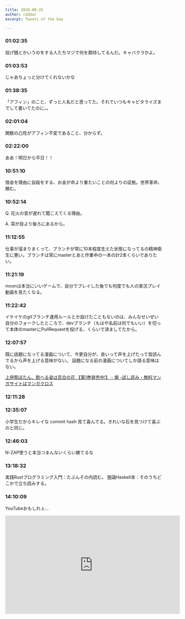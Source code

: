 ```yaml
---
title: 2020-08-25
author: cdddar
excerpt: Tweets of the Day

---
```


### 01:02:35

投げ銭とかいうのをする人たちマジで何を期待してるんだ。キャバクラかよ。

### 01:03:53

<blockquote class="twitter-tweet"><p lang="ja" dir="ltr"></p><a href="https://twitter.com/tanakh/status/1297898553725992960?ref_src=twsrc%5Etfw"></a></blockquote><script async src="https://platform.twitter.com/widgets.js" charset="utf-8"></script>

じゃあちょっと分けてくれないかな

### 01:38:35

「アフィン」のこと、ずっと人名だと思ってた。それでいつもキャピタライズまでして書いてたのに。。

### 02:01:04

関数の凸性がアフィン不変であること、分からず。

### 02:22:00

ああ！明日から平日！！

### 10:51:10

借金を理由に自殺をする、お金が命より重たいことの何よりの証拠。世界革命、頼む。

### 10:52:14

Q. 花火の音が遅れて聞こえてくる理由。

A. 耳が目より後ろにあるから。

### 11:12:55

仕事が溜まりまくって、ブランチが常に10本程度生えた状態になってるの精神衛生に悪い。ブランチは常にmasterとあと作業中の一本の計2本くらいでありたい。

### 11:21:19

moonは本当にいいゲームで、自分でプレイした後でも何度でも人の実況プレイ動画を見たくなる。
<script type="application/javascript" src="https://embed.nicovideo.jp/watch/sm26633876/script?w=640&h=360"></script>

### 11:22:42

イケイケのgitブランチ運用ルールとか設けたこともないのは、みんなせいぜい自分のフォークしたところで、devブランチ（もはや名前は何でもいい）を切って本体のmasterにPullRequestを投げる、くらいで済ましてたから。

### 12:07:57

既に話題になってる漫画について、今更自分が、良いって声を上げたって皆読んでるから声を上げる意味がない。
話題になる前の漫画についてしか語る意味はない。

[上伊那ぼたん、酔へる姿は百合の花 【第1巻発売中!】 - 塀 -試し読み・無料マンガサイトはマンガクロス](https://mangacross.jp/comics/kamiinabotan/18)

### 12:11:28

<blockquote class="twitter-tweet"><p lang="ja" dir="ltr"></p><a href="https://twitter.com/poppuqn/status/1297857691662991361?ref_src=twsrc%5Etfw"></a></blockquote><script async src="https://platform.twitter.com/widgets.js" charset="utf-8"></script>

### 12:35:07

小学生だからキレイな commit hash 見て喜んでる。きれいな石を見つけて喜ぶのと同じ。

### 12:46:03

N-ZAP使うと本当つまんないくらい勝てるな

### 13:18:32

実践Rustプログラミング入門：たぶんその内読む。
圏論Haskell本：そのうちどこかで立ち読みする。

### 14:10:09

YouTubeおもしれぇ…
<iframe width="560" height="315" src="https://www.youtube.com/embed/YrFkKKAz3T4" frameborder="0" allow="accelerometer; autoplay; encrypted-media; gyroscope; picture-in-picture" allowfullscreen></iframe>
